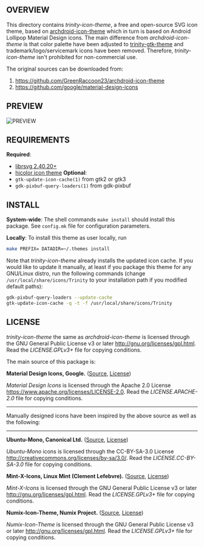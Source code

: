 OVERVIEW
--------
This directory contains *trinity-icon-theme*, a free and open-source
SVG icon theme, based on [archdroid-icon-theme][1] which in turn is
based on Android Lollipop Material Design icons.  The main difference
from *archdroid-icon-theme* is that color palette have been adjusted
to [trinity-gtk-theme][2] and trademark/logo/servicemark icons have
been removed.  Therefore, *trinity-icon-theme* isn't prohibited for
non-commercial use.

The original sources can be downloaded from:
1. https://github.com/GreenRaccoon23/archdroid-icon-theme
2. https://github.com/google/material-design-icons


PREVIEW
-------
![PREVIEW][3]


REQUIREMENTS
------------
**Required**:
- [librsvg 2.40.20+][4]
- [hicolor icon theme][5]
**Optional**:
- `gtk-update-icon-cache(1)` from gtk2 or gtk3
- `gdk-pixbuf-query-loaders(1)` from gdk-pixbuf

INSTALL
-------
**System-wide**:
The shell commands `make install` should install this package.  See
`config.mk` file for configuration parameters.

**Locally**:
To install this theme as user locally, run
```sh
make PREFIX= DATADIR=~/.themes install
```

Note that *trinity-icon-theme* already installs the updated icon
cache.  If you would like to update it manually, at least if you
package this theme for any GNU/Linux distro, run the following
commands (change `/usr/local/share/icons/Trinity` to your installation
path if you modified default paths):
```sh
gdk-pixbuf-query-loaders --update-cache
gtk-update-icon-cache -q -t -f /usr/local/share/icons/Trinity
```


LICENSE
-------
*trinity-icon-theme* the same as *archdroid-icon-theme* is licensed
through the GNU General Public License v3 or later
<http://gnu.org/licenses/gpl.html>.
Read the *LICENSE.GPLv3+* file for copying conditions.

The main source of this package is:

**Material Design Icons, Google.**
([Source][6], [License][7])

*Material Design Icons* is licensed through the Apache 2.0 License
<https://www.apache.org/licenses/LICENSE-2.0>.
Read the *LICENSE.APACHE-2.0* file for copying conditions.

----------------------------------------------------------------------

Manually designed icons have been inspired by the above source as well
as the following:

----------------------------------------------------------------------

**Ubuntu-Mono, Canonical Ltd.**
([Source][8], [License][9])

*Ubuntu-Mono* icons is licensed through the CC-BY-SA-3.0 License
<http://creativecommons.org/licenses/by-sa/3.0/>.
Read the *LICENSE.CC-BY-SA-3.0* file for copying conditions.


**Mint-X-Icons, Linux Mint (Clement Lefebvre).**
([Source][10], [License][11])

*Mint-X-Icons* is licensed through the GNU General Public License v3
or later <http://gnu.org/licenses/gpl.html>.
Read the *LICENSE.GPLv3+* file for copying conditions.


**Numix-Icon-Theme, Numix Project.**
([Source][12], [License][13])

*Numix-Icon-Theme* is licensed through the GNU General Public License
v3 or later <http://gnu.org/licenses/gpl.html>.
Read the *LICENSE.GPLv3+* file for copying conditions.

<!--------------------------------------------------------------------
------------------------------ LINKS ---------------------------------
--------------------------------------------------------------------->

<!-- archdroid-icon-theme -->
[1]: https://github.com/GreenRaccoon23/archdroid-icon-theme

<!-- trinity-gtk-theme -->
[2]: https://github.com/zeppe-lin/trinity-gtk-theme

<!-- preview -->
[3]: https://raw.githubusercontent.com/zeppe-lin/trinity-icon-theme/master/preview.png

<!-- librsvg -->
[4]: https://wiki.gnome/org/LibRsvg

<!-- hicolor-icon-theme -->
[5]: https://www.freedesktop.org/wiki/Software/icon-theme

<!-- Material Design Icons source -->
[6]: https://github.com/google/material-design-icons
<!-- Material Design Icons license -->
[7]: https://github.com/google/material-design-icons/blob/master/LICENSE

<!-- Ubuntu Mono source -->
[8]: http://packages.ubuntu.com/vivid/ubuntu-mono
<!-- Ubuntu Mono license -->
[9]: https://bazaar.launchpad.net/~ubuntu-art-pkg/ubuntu-themes/trunk/view/head:/debian/copyright

<!-- Mint X Icons source -->
[10]: https://github.com/linuxmint/mint-x-icons
[11]: https://github.com/linuxmint/mint-x-icons/raw/master/debian/copyright

<!-- Numix Icon Theme source -->
[12]: https://github.com/numixproject/numix-icon-theme
<!-- Numix Icon Theme license -->
[13]: https://github.com/numixproject/numix-icon-theme/blob/master/license


<!-- vim:ft=markdown:sw=2:ts=2:sts=2:et:cc=72:tw=70
End of file. -->

